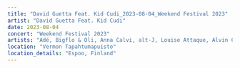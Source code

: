 ```yaml
---
title: "David Guetta Feat. Kid Cudi_2023-08-04_Weekend Festival 2023"
artist: "David Guetta Feat. Kid Cudi"
date: 2023-08-04
concert: "Weekend Festival 2023"
artists: "Adé, Bigflo & Oli, Anna Calvi, alt-J, Louise Attaque, Alvin Chris, Pomme, David Guetta, Claptone, Bru-C, Apashe, Ckay"
location: "Vermon Tapahtumapuisto"
location_details: "Espoo, Finland"
---
```

